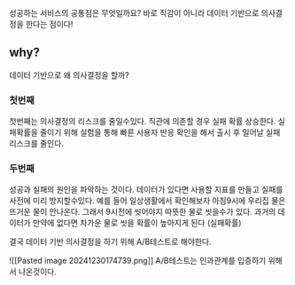 성공하는 서비스의 공통점은 무엇일까요?
바로 직감이 아니라 데이터 기반으로 의사결정을 한다는 점이다!

##  why?
데이터 기반으로 왜 의사결정을 할까? 
### 첫번째

첫번째는 의사결정의 리스크를 줄일수있다.
직관에 의존할 경우 실패 확률 상승한다.
실패확률을 줄이기 위해 실험을 통해 빠른 사용자 반응 확인을 해서 출시 후 일어날 실패 리스크를 줄인다.
### 두번째
성공과 실패의 원인을 파악하는 것이다.
데이터가 있다면 사용할 지표를 만들고 실패를 사전에 미리 방지할수있다.
예를 들어 일상생활에서 확인해보자 아침9시에 우리집 물은 뜨거운 물이 안나온다. 그래서 9시전에 씻어야지 따뜻한 물로 씻을수가 있다.
과거의 데이터가 만약에 없다면 차가운 물로 씻을 확률이 높아지게 된다 (실패확률)

결국 데이터 기반 의사결정을 하기 위해 A/B테스트로 해야한다.


![[Pasted image 20241230174739.png]]
A/B테스트는 인과관계를 입증하기 위해서 나온것이다.
